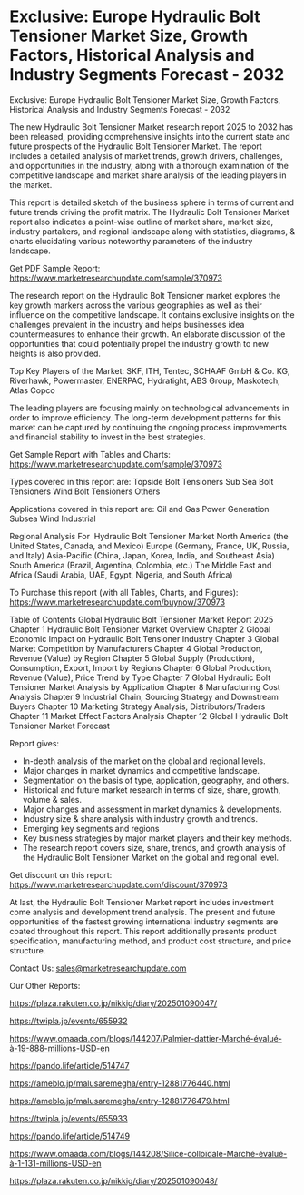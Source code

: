 # Exclusive: Europe Hydraulic Bolt Tensioner Market Size, Growth Factors, Historical Analysis and Industry Segments Forecast - 2032
 Exclusive: Europe Hydraulic Bolt Tensioner Market Size, Growth Factors, Historical Analysis and Industry Segments Forecast - 2032

The new Hydraulic Bolt Tensioner Market research report 2025 to 2032 has been released, providing comprehensive insights into the current state and future prospects of the Hydraulic Bolt Tensioner Market. The report includes a detailed analysis of market trends, growth drivers, challenges, and opportunities in the industry, along with a thorough examination of the competitive landscape and market share analysis of the leading players in the market.

This report is detailed sketch of the business sphere in terms of current and future trends driving the profit matrix. The Hydraulic Bolt Tensioner Market report also indicates a point-wise outline of market share, market size, industry partakers, and regional landscape along with statistics, diagrams, & charts elucidating various noteworthy parameters of the industry landscape.

Get PDF Sample Report: https://www.marketresearchupdate.com/sample/370973

The research report on the Hydraulic Bolt Tensioner market explores the key growth markers across the various geographies as well as their influence on the competitive landscape. It contains exclusive insights on the challenges prevalent in the industry and helps businesses idea countermeasures to enhance their growth. An elaborate discussion of the opportunities that could potentially propel the industry growth to new heights is also provided.

Top Key Players of the Market:
SKF, ITH, Tentec, SCHAAF GmbH & Co. KG, Riverhawk, Powermaster, ENERPAC, Hydratight, ABS Group, Maskotech, Atlas Copco


The leading players are focusing mainly on technological advancements in order to improve efficiency. The long-term development patterns for this market can be captured by continuing the ongoing process improvements and financial stability to invest in the best strategies.

Get Sample Report with Tables and Charts: https://www.marketresearchupdate.com/sample/370973

Types covered in this report are:
Topside Bolt Tensioners
Sub Sea Bolt Tensioners
Wind Bolt Tensioners
Others


Applications covered in this report are:
Oil and Gas
Power Generation
Subsea
Wind
Industrial


Regional Analysis For  Hydraulic Bolt Tensioner Market
North America (the United States, Canada, and Mexico)
Europe (Germany, France, UK, Russia, and Italy)
Asia-Pacific (China, Japan, Korea, India, and Southeast Asia)
South America (Brazil, Argentina, Colombia, etc.)
The Middle East and Africa (Saudi Arabia, UAE, Egypt, Nigeria, and South Africa)

To Purchase this report (with all Tables, Charts, and Figures): https://www.marketresearchupdate.com/buynow/370973

Table of Contents
Global Hydraulic Bolt Tensioner Market Report 2025
Chapter 1 Hydraulic Bolt Tensioner Market Overview
Chapter 2 Global Economic Impact on Hydraulic Bolt Tensioner Industry
Chapter 3 Global Market Competition by Manufacturers
Chapter 4 Global Production, Revenue (Value) by Region
Chapter 5 Global Supply (Production), Consumption, Export, Import by Regions
Chapter 6 Global Production, Revenue (Value), Price Trend by Type
Chapter 7 Global Hydraulic Bolt Tensioner Market Analysis by Application
Chapter 8 Manufacturing Cost Analysis
Chapter 9 Industrial Chain, Sourcing Strategy and Downstream Buyers
Chapter 10 Marketing Strategy Analysis, Distributors/Traders
Chapter 11 Market Effect Factors Analysis
Chapter 12 Global Hydraulic Bolt Tensioner Market Forecast

Report gives:

- In-depth analysis of the market on the global and regional levels.
- Major changes in market dynamics and competitive landscape.
- Segmentation on the basis of type, application, geography, and others.
- Historical and future market research in terms of size, share, growth, volume & sales.
- Major changes and assessment in market dynamics & developments.
- Industry size & share analysis with industry growth and trends.
- Emerging key segments and regions
- Key business strategies by major market players and their key methods.
- The research report covers size, share, trends, and growth analysis of the Hydraulic Bolt Tensioner Market on the global and regional level.

Get discount on this report: https://www.marketresearchupdate.com/discount/370973

At last, the Hydraulic Bolt Tensioner Market report includes investment come analysis and development trend analysis. The present and future opportunities of the fastest growing international industry segments are coated throughout this report. This report additionally presents product specification, manufacturing method, and product cost structure, and price structure.

Contact Us:
sales@marketresearchupdate.com

Our Other Reports:

https://plaza.rakuten.co.jp/nikkig/diary/202501090047/

https://twipla.jp/events/655932

https://www.omaada.com/blogs/144207/Palmier-dattier-Marché-évalué-à-19-888-millions-USD-en

https://pando.life/article/514747

https://ameblo.jp/malusaremegha/entry-12881776440.html

https://ameblo.jp/malusaremegha/entry-12881776479.html

https://twipla.jp/events/655933

https://pando.life/article/514749

https://www.omaada.com/blogs/144208/Silice-colloïdale-Marché-évalué-à-1-131-millions-USD-en

https://plaza.rakuten.co.jp/nikkig/diary/202501090048/
